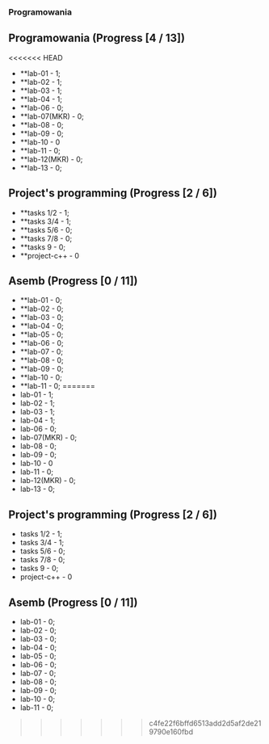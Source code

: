 ### Programowania

## Programowania (Progress [4 / 13])

<<<<<<< HEAD
 * **lab-01 - 1;
 * **lab-02 - 1;
 * **lab-03 - 1;
 * **lab-04 - 1;
 * **lab-06 - 0;
 * **lab-07(MKR) - 0;
 * **lab-08 - 0;
 * **lab-09 - 0;
 * **lab-10 - 0
 * **lab-11 - 0;
 * **lab-12(MKR) - 0;
 * **lab-13 - 0;

## Project's programming (Progress [2 / 6])
  * **tasks 1/2 - 1;
  * **tasks 3/4 - 1;
  * **tasks 5/6 - 0;
  * **tasks 7/8 - 0;
  * **tasks 9 - 0;
  * **project-c++ - 0

## Asemb (Progress [0 / 11])
 * **lab-01 - 0;
 * **lab-02 - 0;
 * **lab-03 - 0;
 * **lab-04 - 0;
 * **lab-05 - 0;
 * **lab-06 - 0;
 * **lab-07 - 0;
 * **lab-08 - 0;
 * **lab-09 - 0;
 * **lab-10 - 0;
 * **lab-11 - 0;
=======
 * lab-01 - 1;
 * lab-02 - 1;
 * lab-03 - 1;
 * lab-04 - 1;
 * lab-06 - 0;
 * lab-07(MKR) - 0;
 * lab-08 - 0;
 * lab-09 - 0;
 * lab-10 - 0
 * lab-11 - 0;
 * lab-12(MKR) - 0;
 * lab-13 - 0;

## Project's programming (Progress [2 / 6])
  * tasks 1/2 - 1;
  * tasks 3/4 - 1;
  * tasks 5/6 - 0;
  * tasks 7/8 - 0;
  * tasks 9 - 0;
  * project-c++ - 0

## Asemb (Progress [0 / 11])
 * lab-01 - 0;
 * lab-02 - 0;
 * lab-03 - 0;
 * lab-04 - 0;
 * lab-05 - 0;
 * lab-06 - 0;
 * lab-07 - 0;
 * lab-08 - 0;
 * lab-09 - 0;
 * lab-10 - 0;
 * lab-11 - 0;
>>>>>>> c4fe22f6bffd6513add2d5af2de219790e160fbd
